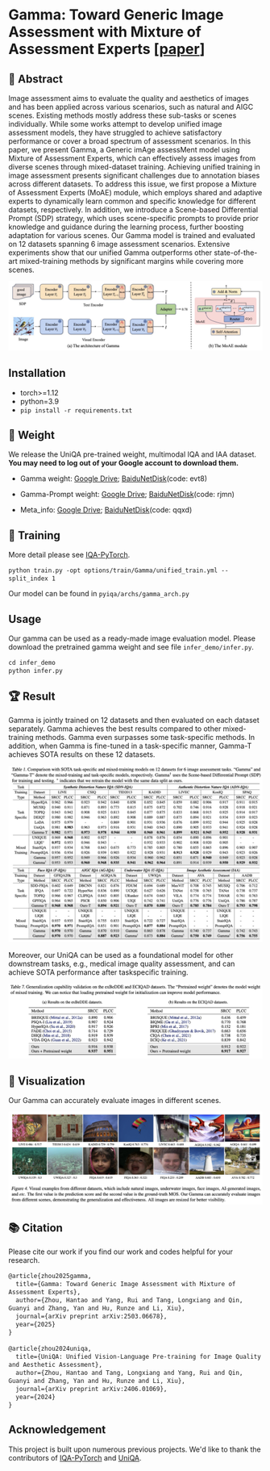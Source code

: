 # Gamma: Toward Generic Image Assessment with Mixture of Assessment Experts [[paper](https://arxiv.org/pdf/2503.06678)]

## :loudspeaker: Abstract

Image assessment aims to evaluate the quality and aesthetics of images and has been applied across various scenarios, such as natural and AIGC scenes. Existing methods mostly address these sub-tasks or scenes individually. While some works attempt to develop unified image assessment models, they have struggled to achieve satisfactory performance or cover a broad spectrum of assessment scenarios. In this paper, we present Gamma, a Generic imAge assessMent model using Mixture of Assessment Experts, which can effectively assess images from diverse scenes through mixed-dataset training. Achieving unified training in image assessment presents significant challenges due to annotation biases across different datasets. To address this issue, we first propose a Mixture of Assessment Experts (MoAE) module, which employs shared and adaptive experts to dynamically learn common and specific knowledge for different datasets, respectively. In addition, we introduce a Scene-based Differential Prompt (SDP) strategy, which uses scene-specific prompts to provide prior knowledge and guidance during the learning process, further boosting adaptation for various scenes. Our Gamma model is trained and evaluated on 12 datasets spanning 6 image assessment scenarios. Extensive experiments show that our unified Gamma outperforms other state-of-the-art mixed-training methods by significant margins while covering more scenes.


<img src="docs/resources/gamma_model.jpg">


## Installation

- torch>=1.12
- python=3.9
- `pip install -r requirements.txt`

## :open_file_folder: Weight
We release the UniQA pre-trained weight, multimodal IQA and IAA dataset.  **You may need to log out of your Google account to download them.**


 - Gamma weight: [Google Drive](https://drive.google.com/file/d/1ng3MNZfjWZjYI3mpLdaRI5zoi6Uk6eKB/view?usp=sharing); 
 [BaiduNetDisk](https://pan.baidu.com/s/1FRWJb-rHBtGLoJx6kWwo8Q?pwd=evt8)(code: evt8)

- Gamma-Prompt weight: [Google Drive](https://drive.google.com/file/d/1d5w7l5ZjGkFYea5HKdZ6kJD6nlHChoC7/view?usp=sharing); 
 [BaiduNetDisk](https://pan.baidu.com/s/1BQlaCga4jcvezXShqf6hRA?pwd=rjmn)(code: rjmn)

 - Meta_info: [Google Drive](https://drive.google.com/file/d/1OYuAqGNL6Hh-XscHo0yQTG9JQxS1o0Jp/view?usp=sharing); 
 [BaiduNetDisk](https://pan.baidu.com/s/1jVljaC0Rr0zcZUfEVIvZ4g?pwd=qqxd)(code: qqxd)

## 🚀 Training
More detail please see [IQA-PyTorch](https://github.com/chaofengc/IQA-PyTorch).
```
python train.py -opt options/train/Gamma/unified_train.yml --split_index 1
```

Our model can be found in `pyiqa/archs/gamma_arch.py`

## Usage

Our gamma can be used as a ready-made image evaluation model. Please download the pretrained gamma weight and see file `infer_demo/infer.py`.
```
cd infer_demo
python infer.py
```


## :trophy: Result

Gamma is jointly trained on 12 datasets and then evaluated on each dataset separately. Gamma achieves the best results compared to other mixed-training methods. Gamma even surpasses some task-specific methods. In addition, when Gamma is fine-tuned in a task-specific manner, Gamma-T achieves SOTA results on these 12 datasets.


<img src="docs/resources/gamma_result.jpg">


Moreover, our UniQA can be used as a foundational model for other downstream tasks, e.g., medical image quality
assessment, and can achieve SOTA performance after taskspecific training. 

<img src="docs/resources/gamma_result_generalize.jpg">

## 🎡 Visualization

Our Gamma can accurately evaluate images in different scenes.

<img src="docs/resources/gamma_vis.jpg">


## 📚  Citation
Please cite our work if you find our work and codes helpful for your research.
```
@article{zhou2025gamma,
  title={Gamma: Toward Generic Image Assessment with Mixture of Assessment Experts},
  author={Zhou, Hantao and Yang, Rui and Tang, Longxiang and Qin, Guanyi and Zhang, Yan and Hu, Runze and Li, Xiu},
  journal={arXiv preprint arXiv:2503.06678},
  year={2025}
}

@article{zhou2024uniqa,
  title={UniQA: Unified Vision-Language Pre-training for Image Quality and Aesthetic Assessment},
  author={Zhou, Hantao and Tang, Longxiang and Yang, Rui and Qin, Guanyi and Zhang, Yan and Hu, Runze and Li, Xiu},
  journal={arXiv preprint arXiv:2406.01069},
  year={2024}
}
```

## Acknowledgement

This project is built upon numerous previous projects. We'd like to thank the contributors of [IQA-PyTorch](https://github.com/chaofengc/IQA-PyTorch) and [UniQA](https://github.com/zht8506/UniQA).
